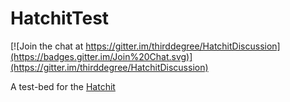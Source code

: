 # HatchitTest

[![Join the chat at https://gitter.im/thirddegree/HatchitDiscussion](https://badges.gitter.im/Join%20Chat.svg)](https://gitter.im/thirddegree/HatchitDiscussion)

A test-bed for the [Hatchit](https://github.com/thirddegree/Hatchit)
